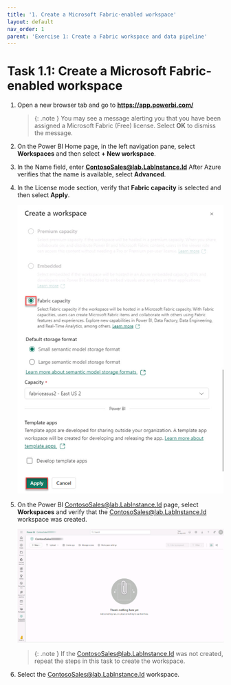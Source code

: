 ```yaml
---
title: '1. Create a Microsoft Fabric-enabled workspace'
layout: default
nav_order: 1
parent: 'Exercise 1: Create a Fabric workspace and data pipeline'
---
```


# Task 1.1: Create a Microsoft Fabric-enabled workspace

1. Open a new browser tab and go to **https://app.powerbi.com/**

    >{: .note }
    >You may see a message alerting you that you have been assigned a Microsoft Fabric (Free) license. Select **OK** to dismiss the message.

1. On the Power BI Home page, in the left navigation pane, select **Workspaces** and then select **+ New workspace**.

1. In the Name field, enter  **ContosoSales@lab.LabInstance.Id** After Azure verifies that the name is available, select **Advanced**.

1. In the License mode section, verify that **Fabric capacity** is selected and then select **Apply**.

    ![fabriccapacity.jpg](../media/instructions254096/fabriccapacity.jpg)

1. On the Power BI ContosoSales@lab.LabInstance.Id page, select **Workspaces** and verify that the ContosoSales@lab.LabInstance.Id workspace was created. 

    ![workspacecreated.jpg](../media/instructions254096/workspacecreated.jpg)

    >{: .note }
    >If the ContosoSales@lab.LabInstance.Id  was not created, repeat the steps in this task to create the workspace.

1. Select the ContosoSales@lab.LabInstance.Id workspace. 
